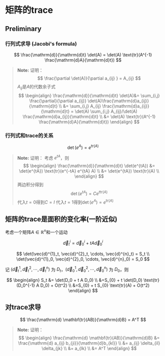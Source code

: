 # 矩阵的trace

## Preliminary

### 行列式求导 (Jacobi's formula)

<!-- $$ \frac{d}{dt} \det(A) = \det(A) \text{tr}(A^{-1} \frac{dA}{dt}) $$ -->

$$
\frac{\mathrm{d}}{\mathrm{d}t} \det(A) = \det(A) \text{tr}(A^{-1} \frac{\mathrm{d}A}{\mathrm{d}t})
$$

<!-- Note box -->
> **Note:** 证明：
> $$ \frac{\partial \det(A)}{\partial a_{ij} } = A_{ij} $$
> $A_{ij}$是$A$的代数余子式
> $$
> \begin{align}
> \frac{\mathrm{d}}{\mathrm{d}t} \det(A)&= \sum_{i,j} \frac{\partial}{\partial a_{ij}}  \det(A)\frac{\mathrm{d}a_{ij}}{\mathrm{d}t} \\
> &= \sum_{i,j} A_{ij} \frac{\mathrm{d}a_{ij}}{\mathrm{d}t} = \det(A) \sum_{i,j} A_{ij}/\det(A) \frac{\mathrm{d}a_{ij}}{\mathrm{d}t} \\
> &= \det(A) \text{tr}(A^{-1} \frac{\mathrm{d}A}{\mathrm{d}t})
> \end{align}
> $$

### 行列式和trace的关系

$$
\det(e^A) = e^{\text{tr}(A)}
$$

<!-- Note box -->
> **Note:** 证明：
> 考虑 $e^{tA}$，则
> $$
> \begin{align}
> \frac{\mathrm{d}}{\mathrm{d}t} \det(e^{tA}) &= \det(e^{tA}) \text{tr}(e^{-tA} e^{tA} A) \\
> &= \det(e^{tA}) \text{tr}(A) \\
> \end{align}
> $$
> 两边积分得到
> $$
> \det(e^{tA}) = Ce^{t\text{tr}(A)}
> $$
> 代入$t=0$得到$C=I$
> 代入$t=1$得到$\det(e^{A}) = e^{\text{tr}(A)}$

## 矩阵的trace是面积的变化率(一阶近似)

考虑一个矩阵$A \in \mathbb{R}^{n}$和一个运动

$$
\vec{d}^{i}_t =\vec{d}^{i}_0 + t A \vec{d}^{i}_0
$$

$$
\det(\vec{d}^{1}_t, \vec{d}^{2}_t, \cdots, \vec{d}^{n}_t) = S_t \\
\det(\vec{d}^{1}_0, \vec{d}^{2}_0, \cdots, \vec{d}^{n}_0) = S_0
$$

记 $(\vec{d}^{1}_t, \vec{d}^{2}_t, \cdots, \vec{d}^{n}_t)$ 为 $D_t$，$(\vec{d}^{1}_0, \vec{d}^{2}_0, \cdots, \vec{d}^{n}_0)$ 为 $D_0$，则

$$
\begin{align}
S_t &= \det(D_0 + t A D_0) \\
&=S_{0} + t \det(D_0) \text{tr}(D_0^{-1} A D_0) + O(t^2) \\
&=S_{0} + t S_{0} \text{tr}(A) + O(t^2)
\end{align}
$$

## 对trace求导

$$
\frac{\mathrm{d} \mathbf{tr}(AB)}{\mathrm{d}B} = A^T
$$

<!-- Note box -->
> **Note:** 证明：
> $$
> \begin{align}
> \frac{\mathrm{d} \mathbf{tr}(AB)}{\mathrm{d}B} &= \frac{\mathrm{d} a_{ij} b_{ji}}{\mathrm{d}b_{kl}} \\
> &= a_{ij} \delta_{il} \delta_{jk} \\
> &= a_{lk} \\
> &= A^T
> \end{align}
> $$
